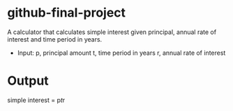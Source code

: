 # github-final-project

A calculator that calculates simple interest given principal, annual rate of interest and time period in years.

* Input:
   p, principal amount
   t, time period in years
   r, annual rate of interest
   
# Output
   simple interest = p*t*r
